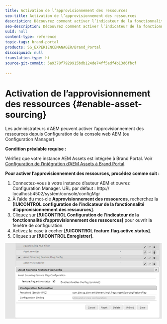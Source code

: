 ```yaml
---
title: Activation de l’approvisionnement des ressources
seo-title: Activation de l’approvisionnement des ressources
description: Découvrez comment activer l’indicateur de la fonctionnalité d’approvisionnement des ressources.
seo-description: Découvrez comment activer l’indicateur de la fonctionnalité d’approvisionnement des ressources.
uuid: null
content-type: reference
topic-tags: brand-portal
products: SG_EXPERIENCEMANAGER/Brand_Portal
discoiquuid: null
translation-type: ht
source-git-commit: 5a9378f7929915bdb124de74ff5adf4b13d6fbcf

---
```



# Activation de l’approvisionnement des ressources {#enable-asset-sourcing}

Les administrateurs d’AEM peuvent activer l’approvisionnement des ressources depuis Configuration de la console web AEM (ou Configuration Manager).

**Condition préalable requise :**

Vérifiez que votre instance AEM Assets est intégrée à Brand Portal. Voir [Configuration de l’intégration d’AEM Assets à Brand Portal](https://helpx.adobe.com/fr/experience-manager/6-5/assets/using/brand-portal-configuring-integration.html).

**Pour activer l’approvisionnement des ressources, procédez comme suit :**
1. Connectez-vous à votre instance d’auteur AEM et ouvrez Configuration Manager.
URL par défaut : http:// localhost:4502/system/console/configMgr
1. À l’aide du mot-clé **Approvisionnement des ressources**, recherchez la **[!UICONTROL configuration de l’indicateur de la fonctionnalité d’approvisionnement des ressources]**.
1. Cliquez sur **[!UICONTROL Configuration de l’indicateur de la fonctionnalité d’approvisionnement des ressources]** pour ouvrir la fenêtre de configuration.
1. Activez la case à cocher **[!UICONTROL feature.flag.active.status]**.
1. Cliquez sur **[!UICONTROL Enregistrer]**.

![](assets/enable-asset-sourcing.png)
